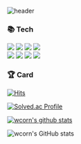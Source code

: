 ![header](https://capsule-render.vercel.app/api?type=waving&text=Dongseok's%20Github&fontColor=ffffff&fontSize=70&animation=fadeIn&height=180)
### 📚 Tech
<p>
<img src="https://img.shields.io/badge/-Java-344CB7?style=flat-plastic&logo=Java&logoColor=white"/>
<img src="https://img.shields.io/badge/Spring-6DB33F?style=flat-square&logo=Spring&logoColor=FFFFFF">
<img src="https://img.shields.io/badge/SpringBoot-6DB33F?style=flat-square&logo=SpringBoot&logoColor=FFFFFF">
<img src="https://img.shields.io/badge/AWS-232F3E?style=flat-square&logo=Amazon%20AWS&logoColor=white"/><br/>
<img src="https://img.shields.io/badge/Firebase-FFCA28?style=flat-square&logo=Firebase&logoColor=FFFFFF"/>
<img src="https://img.shields.io/badge/MySQL-4479A1?style=flat-square&logo=MySQL&logoColor=FFFFFF"/>
<img src="https://img.shields.io/badge/-Redis-F58840?style=flat-plastic&logo=Redis&logoColor=white"/>
<img src="https://img.shields.io/badge/-Docker-1597E5?style=flat-plastic&logo=Docker&logoColor=white"/>
</p>

### 🏆 Card 
<p>
  
[![Hits](https://hits.seeyoufarm.com/api/count/incr/badge.svg?url=https%3A%2F%2Fgithub.com%2Fwcorn)](https://hits.seeyoufarm.com)

[![Solved.ac Profile](http://mazassumnida.wtf/api/v2/generate_badge?boj=alphaka)](https://solved.ac/alphaka/)

[![wcorn's github stats](https://github-readme-stats.vercel.app/api/top-langs/?username=wcorn&show_icons=true&hide_border=true&title_color=004386&icon_color=004386&layout=compact)](https://github.com/wcorn)

![wcorn's GitHub stats](https://github-readme-stats.vercel.app/api?username=wcorn&show_icons=true&theme=radical)

</p>
